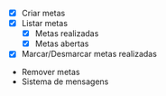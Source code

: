 -[x] Criar metas
-[x] Listar metas
    -[x] Metas realizadas
    -[x] Metas abertas
-[x]  Marcar/Desmarcar metas realizadas
- Remover metas
- Sistema de mensagens 